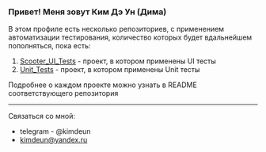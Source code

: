 ### Привет! Меня зовут Ким Дэ Ун (Дима)

В этом профиле есть несколько репозиториев, с применением автоматизации тестирования, количество которых будет вдальнейшем пополняться, пока есть:
1. [Scooter_UI_Tests](https://github.com/kimdeun/Scooter_UI_Tests) - проект, в котором применены UI тесты
2. [Unit_Tests](https://github.com/kimdeun/Unit_Tests) - проект, в котором применены Unit тесты

Подробнее о каждом проекте можно узнать в README соответствующего репозитория

---
Связаться со мной:
* telegram - @kimdeun 
* kimdeun@yandex.ru


